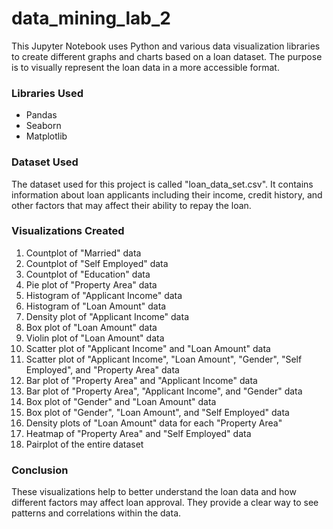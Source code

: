 # data_mining_lab_2

This Jupyter Notebook uses Python and various data visualization libraries to create different graphs and charts based on a loan dataset. The purpose is to visually represent the loan data in a more accessible format.

### Libraries Used
* Pandas
* Seaborn
* Matplotlib

### Dataset Used
The dataset used for this project is called "loan_data_set.csv". It contains information about loan applicants including their income, credit history, and other factors that may affect their ability to repay the loan.

### Visualizations Created
1. Countplot of "Married" data
1. Countplot of "Self Employed" data
1. Countplot of "Education" data
1. Pie plot of "Property Area" data
1. Histogram of "Applicant Income" data
1. Histogram of "Loan Amount" data
1. Density plot of "Applicant Income" data
1. Box plot of "Loan Amount" data
1. Violin plot of "Loan Amount" data
1. Scatter plot of "Applicant Income" and "Loan Amount" data
1. Scatter plot of "Applicant Income", "Loan Amount", "Gender", "Self Employed", and "Property Area" data
1. Bar plot of "Property Area" and "Applicant Income" data
1. Bar plot of "Property Area", "Applicant Income", and "Gender" data
1. Box plot of "Gender" and "Loan Amount" data
1. Box plot of "Gender", "Loan Amount", and "Self Employed" data
1. Density plots of "Loan Amount" data for each "Property Area"
1. Heatmap of "Property Area" and "Self Employed" data
1. Pairplot of the entire dataset

### Conclusion
These visualizations help to better understand the loan data and how different factors may affect loan approval. They provide a clear way to see patterns and correlations within the data.
